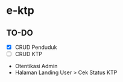 # e-ktp


## TO-DO
* [x] CRUD Penduduk
* [ ] CRUD KTP
* Otentikasi Admin
* Halaman Landing User > Cek Status KTP
